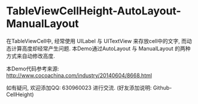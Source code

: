 # TableViewCellHeight-AutoLayout-ManualLayout
在TableViewCell中, 经常使用 UILabel 与 UITextView 来存放cell中的文字, 而动态计算高度却经常产生问题. 
本Demo通过AutoLayout 与 ManualLayout 的两种方式来自动修改高度.

本Demo代码参考来源: http://www.cocoachina.com/industry/20140604/8668.html

如有疑问, 欢迎添加QQ: 630960023 进行交流. (好友添加说明: Github-CellHeight)
